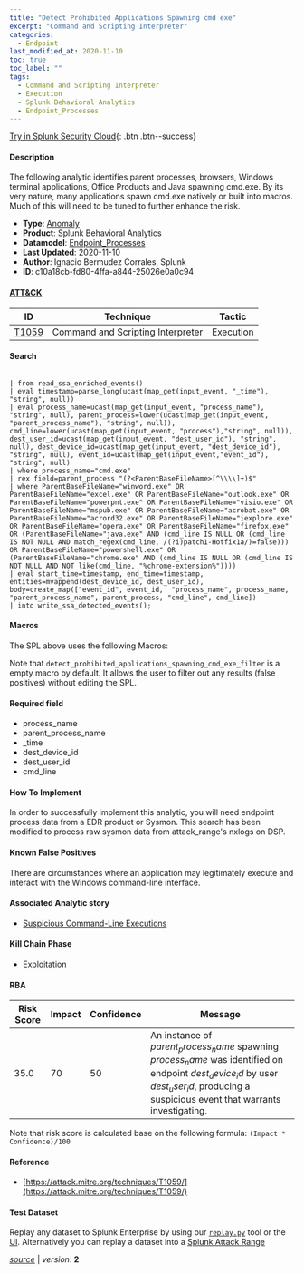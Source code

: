 ```yaml
---
title: "Detect Prohibited Applications Spawning cmd exe"
excerpt: "Command and Scripting Interpreter"
categories:
  - Endpoint
last_modified_at: 2020-11-10
toc: true
toc_label: ""
tags:
  - Command and Scripting Interpreter
  - Execution
  - Splunk Behavioral Analytics
  - Endpoint_Processes
---
```




[Try in Splunk Security Cloud](https://www.splunk.com/en_us/cyber-security.html){: .btn .btn--success}

#### Description

The following analytic identifies parent processes, browsers, Windows terminal applications, Office Products and Java spawning cmd.exe. By its very nature, many applications spawn cmd.exe natively or built into macros. Much of this will need to be tuned to further enhance the risk.

- **Type**: [Anomaly](https://github.com/splunk/security_content/wiki/Detection-Analytic-Types)
- **Product**: Splunk Behavioral Analytics
- **Datamodel**: [Endpoint_Processes](https://docs.splunk.com/Documentation/CIM/latest/User/EndpointProcesses)
- **Last Updated**: 2020-11-10
- **Author**: Ignacio Bermudez Corrales, Splunk
- **ID**: c10a18cb-fd80-4ffa-a844-25026e0a0c94


#### [ATT&CK](https://attack.mitre.org/)

| ID             | Technique        |  Tactic             |
| -------------- | ---------------- |-------------------- |
| [T1059](https://attack.mitre.org/techniques/T1059/) | Command and Scripting Interpreter | Execution |

#### Search

```

| from read_ssa_enriched_events() 
| eval timestamp=parse_long(ucast(map_get(input_event, "_time"), "string", null)) 
| eval process_name=ucast(map_get(input_event, "process_name"), "string", null), parent_process=lower(ucast(map_get(input_event, "parent_process_name"), "string", null)), cmd_line=lower(ucast(map_get(input_event, "process"),"string", null)), dest_user_id=ucast(map_get(input_event, "dest_user_id"), "string", null), dest_device_id=ucast(map_get(input_event, "dest_device_id"), "string", null), event_id=ucast(map_get(input_event,"event_id"), "string", null) 
| where process_name="cmd.exe" 
| rex field=parent_process "(?<ParentBaseFileName>[^\\\\]+)$" 
| where ParentBaseFileName="winword.exe" OR ParentBaseFileName="excel.exe" OR ParentBaseFileName="outlook.exe" OR ParentBaseFileName="powerpnt.exe" OR ParentBaseFileName="visio.exe" OR ParentBaseFileName="mspub.exe" OR ParentBaseFileName="acrobat.exe" OR ParentBaseFileName="acrord32.exe" OR ParentBaseFileName="iexplore.exe" OR ParentBaseFileName="opera.exe" OR ParentBaseFileName="firefox.exe" OR (ParentBaseFileName="java.exe" AND (cmd_line IS NULL OR (cmd_line IS NOT NULL AND match_regex(cmd_line, /(?i)patch1-Hotfix1a/)=false))) OR ParentBaseFileName="powershell.exe" OR (ParentBaseFileName="chrome.exe" AND (cmd_line IS NULL OR (cmd_line IS NOT NULL AND NOT like(cmd_line, "%chrome-extension%")))) 
| eval start_time=timestamp, end_time=timestamp, entities=mvappend(dest_device_id, dest_user_id), body=create_map(["event_id", event_id,  "process_name", process_name, "parent_process_name", parent_process, "cmd_line", cmd_line]) 
| into write_ssa_detected_events();
```

#### Macros
The SPL above uses the following Macros:

Note that `detect_prohibited_applications_spawning_cmd_exe_filter` is a empty macro by default. It allows the user to filter out any results (false positives) without editing the SPL.

#### Required field
* process_name
* parent_process_name
* _time
* dest_device_id
* dest_user_id
* cmd_line


#### How To Implement
In order to successfully implement this analytic, you will need endpoint process data from a EDR product or Sysmon. This search has been modified to process raw sysmon data from attack_range&#39;s nxlogs on DSP.

#### Known False Positives
There are circumstances where an application may legitimately execute and interact with the Windows command-line interface.

#### Associated Analytic story
* [Suspicious Command-Line Executions](/stories/suspicious_command-line_executions)


#### Kill Chain Phase
* Exploitation



#### RBA

| Risk Score  | Impact      | Confidence   | Message      |
| ----------- | ----------- |--------------|--------------|
| 35.0 | 70 | 50 | An instance of $parent_process_name$ spawning $process_name$ was identified on endpoint $dest_device_id$ by user $dest_user_id$, producing a suspicious event that warrants investigating. |


Note that risk score is calculated base on the following formula: `(Impact * Confidence)/100`



#### Reference

* [https://attack.mitre.org/techniques/T1059/](https://attack.mitre.org/techniques/T1059/)



#### Test Dataset
Replay any dataset to Splunk Enterprise by using our [`replay.py`](https://github.com/splunk/attack_data#using-replaypy) tool or the [UI](https://github.com/splunk/attack_data#using-ui).
Alternatively you can replay a dataset into a [Splunk Attack Range](https://github.com/splunk/attack_range#replay-dumps-into-attack-range-splunk-server)




[*source*](https://github.com/splunk/security_content/tree/develop/detections/endpoint/detect_prohibited_applications_spawning_cmd_exe.yml) \| *version*: **2**